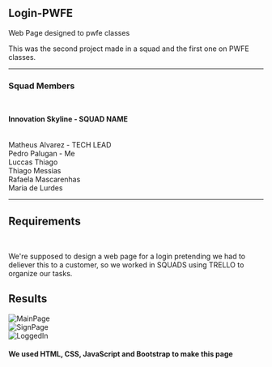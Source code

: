 ## Login-PWFE
Web Page designed to pwfe classes

This was the second project made in a squad and the first one on PWFE classes. <br>
 <hr>
 
<h3>Squad Members</h3> <br>


<b>Innovation Skyline - SQUAD NAME</b><br>
<br>
<br>
Matheus Alvarez - TECH LEAD<br>
Pedro Palugan - Me<br>
Luccas Thiago<br>
Thiago Messias<br>
Rafaela Mascarenhas<br>
Maria de Lurdes<br>


<hr>

## Requirements

<br>

We're supposed to design a web page for a login pretending we had to deliever this to a customer, so we worked in SQUADS using TRELLO to organize our tasks.

## Results


![MainPage](https://user-images.githubusercontent.com/88800549/153680693-16b37441-df7c-4113-bd4a-94fdefe0bd36.png)<br>
![SignPage](https://user-images.githubusercontent.com/88800549/153680698-ccf9c4a4-0581-447f-9d19-7e4ac6bf509a.png)<br>
![LoggedIn](https://user-images.githubusercontent.com/88800549/153680686-1a8fcd33-6db1-4f38-9945-2e4bdb8d537b.png)<br>


<h4>We used HTML, CSS, JavaScript and Bootstrap to make this page</h4>
